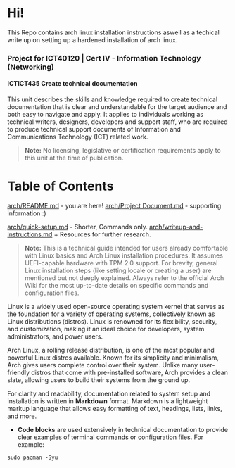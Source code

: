 # Hi!

This Repo contains arch linux installation instructions aswell as a techical write up on setting up a hardened installation of arch linux. 

### Project for ICT40120 | Cert IV - Information Technology (Networking)
#### ICTICT435 Create technical documentation
This unit describes the skills and knowledge required to create technical documentation that is clear and understandable for the target audience and both easy to navigate and apply.
It applies to individuals working as technical writers, designers, developers and support staff, who are required to produce technical support documents of Information and Communications Technology (ICT) related work.

> **Note:** No licensing, legislative or certification requirements apply to this unit at the time of publication.

# Table of Contents
[arch/README.md](README) - you are here!
[arch/Project Document.md](ProjectDocument) - supporting information :)

[arch/quick-setup.md](Quick-Setup) - Shorter, Commands only.
[arch/writeup-and-instructions.md](Writeup-And-Instructions) + Resources for further research.

> **Note:** This is a technical guide intended for users already comfortable with Linux basics and Arch Linux installation procedures. It assumes UEFI-capable hardware with TPM 2.0 support. For brevity, general Linux installation steps (like setting locale or creating a user) are mentioned but not deeply explained. Always refer to the official Arch Wiki for the most up-to-date details on specific commands and configuration files.

Linux is a widely used open-source operating system kernel that serves as the foundation for a variety of operating systems, collectively known as Linux distributions (distros). Linux is renowned for its flexibility, security, and customization, making it an ideal choice for developers, system administrators, and power users.

Arch Linux, a rolling release distribution, is one of the most popular and powerful Linux distros available. Known for its simplicity and minimalism, Arch gives users complete control over their system. Unlike many user-friendly distros that come with pre-installed software, Arch provides a clean slate, allowing users to build their systems from the ground up.

For clarity and readability, documentation related to system setup and installation is written in **Markdown** format. Markdown is a lightweight markup language that allows easy formatting of text, headings, lists, links, and more.

- **Code blocks** are used extensively in technical documentation to provide clear examples of terminal commands or configuration files. For example:

```
sudo pacman -Syu
```
